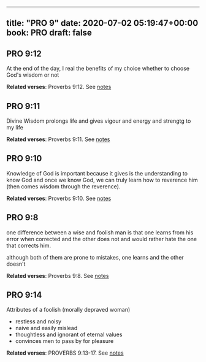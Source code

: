 
---
title: "PRO 9"
date: 2020-07-02 05:19:47+00:00
book: PRO
draft: false
---

## PRO 9:12

At the end of the day, I real the benefits of my choice whether to choose God's wisdom or not

**Related verses**: Proverbs 9:12. See [notes](https://my.bible.com/notes/3464588954094526919)


## PRO 9:11

Divine Wisdom prolongs life and gives vigour and energy and strengtg to my life

**Related verses**: Proverbs 9:11. See [notes](https://my.bible.com/notes/3464588572664521148)


## PRO 9:10

Knowledge of God is important because it gives is the understanding to know God and once we know God, we can truly learn how to reverence him (then comes wisdom through the reverence).

**Related verses**: Proverbs 9:10. See [notes](https://my.bible.com/notes/3464583648182526356)


## PRO 9:8

one difference between a wise and foolish man is that one learns from his error when corrected and the other does not and would rather hate the one that corrects him. 

although both of them are prone to mistakes, one learns and the other doesn't

**Related verses**: Proverbs 9:8. See [notes](https://my.bible.com/notes/3464579537311621479)


## PRO 9:14

Attributes of a foolish (morally depraved woman)
- restless and noisy
- naive and easily mislead
- thoughtless and ignorant of eternal values
- convinces men to pass by for pleasure

**Related verses**: PROVERBS 9:13-17. See [notes](https://my.bible.com/notes/2694189718111510925)

